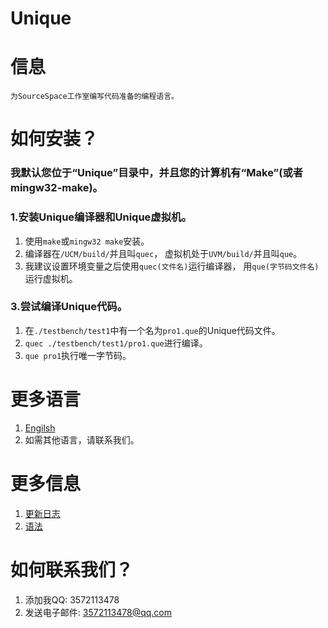 # Unique

# 信息
	为SourceSpace工作室编写代码准备的编程语言。

# 如何安装？

### 我默认您位于“Unique”目录中，并且您的计算机有“Make”(或者mingw32-make)。

### 1.安装Unique编译器和Unique虚拟机。
1. 使用`make`或`mingw32 make`安装。
2. 编译器在`/UCM/build/`并且叫`quec`，
   虚拟机处于`UVM/build/`并且叫`que`。
3. 我建议设置环境变量之后使用`quec(文件名)`运行编译器，
   用`que(字节码文件名)`运行虚拟机。

### 3.尝试编译Unique代码。
1. 在`./testbench/test1`中有一个名为`pro1.que`的Unique代码文件。
2. `quec ./testbench/test1/pro1.que`进行编译。
3. `que pro1`执行唯一字节码。

# 更多语言
1. [Engilsh](../README.md)
2. 如需其他语言，请联系我们。

# 更多信息
1. [更新日志](./updateLog.md)
2. [语法](./garmmar.md)

# 如何联系我们？
1. 添加我QQ: 3572113478
2. 发送电子邮件: 3572113478@qq.com